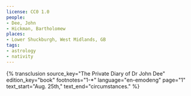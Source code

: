 ```yaml
---
license: CC0 1.0
people:
- Dee, John
- Hickman, Bartholomew
places:
- Lower Shuckburgh, West Midlands, GB
tags:
- astrology
- nativity
---
```

{% transclusion
  source_key="The Private Diary of Dr John Dee"
  edition_key="book"
  footnotes="1-*"
  language="en-emodeng"
  page="1"
  text_start="Aug. 25th,"
  text_end="circumstances."
%}
